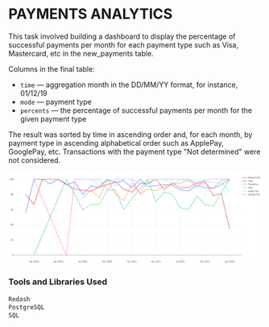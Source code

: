 # PAYMENTS ANALYTICS 

This task involved building a dashboard to display the percentage of successful payments per month for each payment type such as Visa, Mastercard, etc in the new_payments table. 

Columns in the final table: 

- `time` — aggregation month in the DD/MM/YY format, for instance, 01/12/19 
- `mode` — payment type 
- `percents` — the percentage of successful payments per month for the given payment type 

The result was sorted by time in ascending order and, for each month, by payment type in ascending alphabetical order such as ApplePay, GooglePay, etc. Transactions with the payment type "Not determined" were not considered. 

![alt text](https://github.com/ankhanhi/payments-analytics/blob/main/images/payments_dashboards.png)

### Tools and Libraries Used 
```
Redash
PostgreSQL
SQL
```
